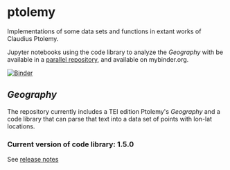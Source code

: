 # ptolemy

Implementations of some data sets and functions in extant works of Claudius Ptolemy.

Jupyter notebooks using the code library to analyze the *Geography* with be available in a [parallel repository](https://github.com/neelsmith/ptolemy-ipynb), and available on mybinder.org.

[![Binder](https://mybinder.org/badge_logo.svg)](https://mybinder.org/v2/gh/ptolemy-ipynb/master)


## *Geography*

The repository currently includes a TEI edition Ptolemy's *Geography* and a code library that can parse that text into a data set of points with lon-lat locations.



### Current version of code library:  1.5.0

See [release notes](releases.md)
